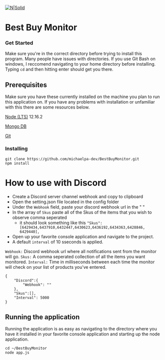 [![N|Solid](https://media.discordapp.net/attachments/735590383396061234/775049214824546325/michaelpa.png)](https://twitter.com/michaelpa_WMG)
# Best Buy Monitor

### Get Started 
Make sure you're in the correct directory before trying to install this program. Many people have issues with directories. If you use Git Bash on windows, I reccomend navigating to your home directory before installing. Typing `cd` and then hitting enter should get you there.

## Prerequisites
Make sure you have these currently installed on the machine you plan to run this application on. If you have any problems with installation or unfamiliar with this there are some resources below.

[Node (LTS)](https://nodejs.org/en/) 12.16.2

[Mongo DB](https://www.mongodb.com/)

[Git](https://git-scm.com/)


### Installing
```
git clone https://github.com/michaelpa-dev/BestBuyMonitor.git
npm install
```

# How to use with Discord

  - Create a Discord server channel webhook and copy to clipboard 
  - Open the setting.json file located in the config folder
  - Under the `Webhook` field, paste your discord webhook url in the " "
  - In the array of `Skus` paste all of the Skus of the items that you wish to observe comma seperated 
    - it should look something like this `"Skus":[6429434,6437910,6432447,6430623,6436192,6434363,6428846, 6429440],`
  - Open up your favorite console application and navigate to the project.
  - A default `interval` of 10 sseconds is applied.

`Webhook:` Discord webhook url where all notifications sent from the monitor will go.
`Skus:` A comma seperated collection of all the items you want monitored.
`Interval:` Time in milliseconds between each time the monitor will check on your list of products you've entered.
```
{
    "Discord":{
        "Webhook": ""
    },
    "Skus":[],
    "Interval": 5000
}
```

## Running the application
 Running the application is as easy as navigating to the directory where you have it installed in your favorite console application and starting up the node application.
 ```
 cd ~/BestBuyMonitor
 node app.js
 ```
